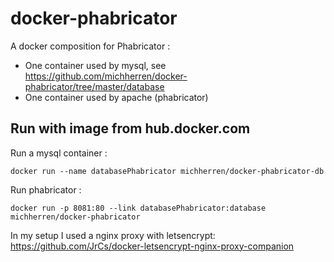 docker-phabricator
==================

A docker composition for Phabricator :
- One container used by mysql, see https://github.com/michherren/docker-phabricator/tree/master/database
- One container used by apache (phabricator)

Run with image from hub.docker.com
----
Run a mysql container :
```
docker run --name databasePhabricator michherren/docker-phabricator-db
```

Run phabricator :
```
docker run -p 8081:80 --link databasePhabricator:database michherren/docker-phabricator 
```

In my setup I used a nginx proxy with letsencrypt:
https://github.com/JrCs/docker-letsencrypt-nginx-proxy-companion
